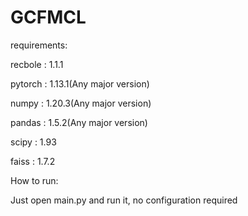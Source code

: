 # GCFMCL
requirements:

recbole : 1.1.1

pytorch : 1.13.1(Any major version)

numpy : 1.20.3(Any major version)

pandas : 1.5.2(Any major version)

scipy : 1.93

faiss : 1.7.2

How to run:

Just open main.py and run it, no configuration required
